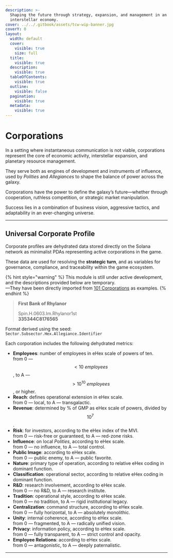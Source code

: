 ```yaml
---
description: >-
  Shaping the future through strategy, expansion, and management in an evolving
  interstellar economy.
cover: ../../.gitbook/assets/tcw-wip-banner.jpg
coverY: 0
layout:
  width: default
  cover:
    visible: true
    size: full
  title:
    visible: true
  description:
    visible: true
  tableOfContents:
    visible: true
  outline:
    visible: false
  pagination:
    visible: true
  metadata:
    visible: true
---
```


# Corporations

In a setting where instantaneous communication is not viable, corporations represent the core of economic activity, interstellar expansion, and planetary resource management.

They serve both as engines of development and instruments of influence, used by _Polities_ and _Allegiances_ to shape the balance of power across the galaxy.

Corporations have the power to define the galaxy’s future—whether through cooperation, ruthless competition, or strategic market manipulation.

Success lies in a combination of business vision, aggressive tactics, and adaptability in an ever-changing universe.

***

## Universal Corporate Profile

Corporate profiles are dehydrated data stored directly on the Solana network as minimalist PDAs representing active corporations in the game.

These data are used for resolving the **strategic turn**, and as variables for governance, compliance, and traceability within the game ecosystem.

{% hint style="warning" %}
This module is still under active development, and the descriptions provided below are temporary.\
—They have been directly imported from [101 Corporations](https://www.drivethrurpg.com/en/product/121552/101-corporations) as examples.
{% endhint %}

> **First Bank of Rhylanor**
>
> Spin.H.0603.Im.Rhylanor1st\
> **335344C8176565**

Format derived using the seed:\
`Sector.Subsector.Hex.Allegiance.Identifier`

Each corporation includes the following dehydrated metrics:

* **Employees**: number of employees in eHex scale of powers of ten.\
  from 0 — $$< 10\ employees$$, to A — $$> 10^{10}\ employees$$, or higher.
* **Reach**: defines operational extension in eHex scale.\
  from 0 — local, to A — transgalactic.
* **Revenue**: determined by % of GMP as eHex scale of powers, divided by $$10^7$$.
* **Risk**: for investors, according to the eHex index of the MVI.\
  from 0 — risk-free or guaranteed, to A — red-zone risks.
* **Influence**: on local _Polities_, according to eHex scale.\
  from 0 — no influence, to A — total control.
* **Public Image**: according to eHex scale.\
  from 0 — public enemy, to A — public favorite.
* **Nature**: primary type of operation, according to relative eHex coding in dominant function.
* **Classification**: operational sector, according to relative eHex coding in dominant function.
* **R\&D**: research involvement, according to eHex scale.\
  from 0 — no R\&D, to A — research institute.
* **Tradition**: operational style, according to eHex scale.\
  from 0 — no tradition, to A — rigid institutional legacy.
* **Centralization**: command structure, according to eHex scale.\
  from 0 — fully horizontal, to A — absolutely monolithic.
* **Unity**: internal coherence, according to eHex scale.\
  from 0 — fragmented, to A — radically unified vision.
* **Privacy**: information policy, according to eHex scale.\
  from 0 — fully transparent, to A — strict control and opacity.
* **Employee Relations**: according to eHex scale.\
  from 0 — antagonistic, to A — deeply paternalistic.

***
